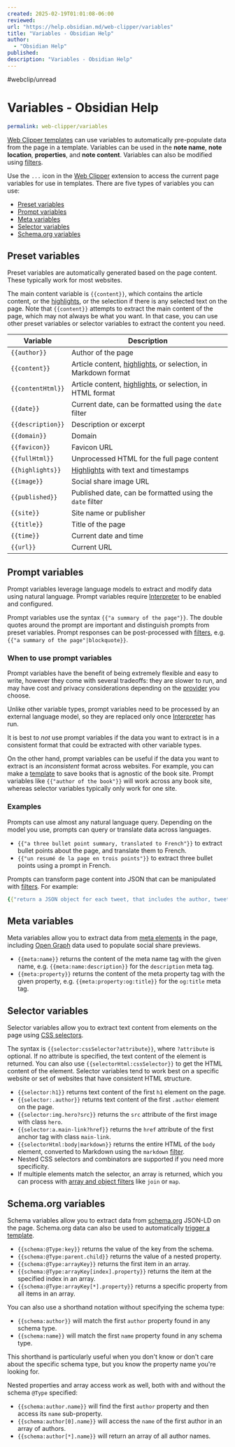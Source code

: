 ```yaml
---
created: 2025-02-19T01:01:08-06:00
reviewed:
url: "https://help.obsidian.md/web-clipper/variables"
title: "Variables - Obsidian Help"
author:
  - "Obsidian Help"
published:
description: "Variables - Obsidian Help"
---
```


#webclip/unread

# Variables - Obsidian Help

```yaml
permalink: web-clipper/variables
```

[Web Clipper templates](https://help.obsidian.md/web-clipper/templates) can use variables to automatically pre-populate data from the page in a template. Variables can be used in the **note name**, **note location**, **properties**, and **note content**. Variables can also be modified using [filters](https://help.obsidian.md/web-clipper/filters).

Use the `...` icon in the [Web Clipper](https://help.obsidian.md/web-clipper) extension to access the current page variables for use in templates. There are five types of variables you can use:

- [Preset variables](https://help.obsidian.md/web-clipper/variables#Preset%20variables)
- [Prompt variables](https://help.obsidian.md/web-clipper/variables#Prompt%20variables)
- [Meta variables](https://help.obsidian.md/web-clipper/variables#Meta%20variables)
- [Selector variables](https://help.obsidian.md/web-clipper/variables#Selector%20variables)
- [Schema.org variables](https://help.obsidian.md/web-clipper/variables#Schema.org%20variables)

## Preset variables

Preset variables are automatically generated based on the page content. These typically work for most websites.

The main content variable is `{{content}}`, which contains the article content, or the [highlights](https://help.obsidian.md/web-clipper/highlight), or the selection if there is any selected text on the page. Note that `{{content}}` attempts to extract the main content of the page, which may not always be what you want. In that case, you can use other preset variables or selector variables to extract the content you need.

| Variable | Description |
| --- | --- |
| `{{author}}` | Author of the page |
| `{{content}}` | Article content, [highlights](https://help.obsidian.md/web-clipper/highlight), or selection, in Markdown format |
| `{{contentHtml}}` | Article content, [highlights](https://help.obsidian.md/web-clipper/highlight), or selection, in HTML format |
| `{{date}}` | Current date, can be formatted using the `date` filter |
| `{{description}}` | Description or excerpt |
| `{{domain}}` | Domain |
| `{{favicon}}` | Favicon URL |
| `{{fullHtml}}` | Unprocessed HTML for the full page content |
| `{{highlights}}` | [Highlights](https://help.obsidian.md/web-clipper/highlight) with text and timestamps |
| `{{image}}` | Social share image URL |
| `{{published}}` | Published date, can be formatted using the `date` filter |
| `{{site}}` | Site name or publisher |
| `{{title}}` | Title of the page |
| `{{time}}` | Current date and time |
| `{{url}}` | Current URL |

## Prompt variables

Prompt variables leverage language models to extract and modify data using natural language. Prompt variables require [Interpreter](https://help.obsidian.md/web-clipper/interpreter) to be enabled and configured.

Prompt variables use the syntax `{{"a summary of the page"}}`. The double quotes around the prompt are important and distinguish prompts from preset variables. Prompt responses can be post-processed with [filters](https://help.obsidian.md/web-clipper/filters), e.g. `{{"a summary of the page"|blockquote}}`.

### When to use prompt variables

Prompt variables have the benefit of being extremely flexible and easy to write, however they come with several tradeoffs: they are slower to run, and may have cost and privacy considerations depending on the [provider](https://help.obsidian.md/web-clipper/interpreter#Models) you choose.

Unlike other variable types, prompt variables need to be processed by an external language model, so they are replaced only once [Interpreter](https://help.obsidian.md/web-clipper/interpreter) has run.

It is best to *not* use prompt variables if the data you want to extract is in a consistent format that could be extracted with other variable types.

On the other hand, prompt variables can be useful if the data you want to extract is an *inconsistent* format across websites. For example, you can make a [template](https://help.obsidian.md/web-clipper/templates) to save books that is agnostic of the book site. Prompt variables like `{{"author of the book"}}` will work across any book site, whereas selector variables typically only work for one site.

### Examples

Prompts can use almost any natural language query. Depending on the model you use, prompts can query or translate data across languages.

- `{{"a three bullet point summary, translated to French"}}` to extract bullet points about the page, and translate them to French.
- `{{"un resumé de la page en trois points"}}` to extract three bullet points using a prompt in French.

Prompts can transform page content into JSON that can be manipulated with [filters](https://help.obsidian.md/web-clipper/filters). For example:

```yaml
{{"return a JSON object for each tweet, that includes the author, tweet_text, date in YYYY-MM-DD format, and images array (if there are any)"|map:tweet => ({text: tweet.tweet_text, author: tweet.author, date: tweet.date})|template:"${text}\n— [[@${author}]], [[${date}]]\n"}}
```

## Meta variables

Meta variables allow you to extract data from [meta elements](https://developer.mozilla.org/en-US/docs/Web/HTML/Element/meta) in the page, including [Open Graph](https://ogp.me/) data used to populate social share previews.

- `{{meta:name}}` returns the content of the meta name tag with the given name, e.g. `{{meta:name:description}}` for the `description` meta tag.
- `{{meta:property}}` returns the content of the meta property tag with the given property, e.g. `{{meta:property:og:title}}` for the `og:title` meta tag.

## Selector variables

Selector variables allow you to extract text content from elements on the page using [CSS selectors](https://developer.mozilla.org/en-US/docs/Web/CSS/CSS_selectors/Selectors_and_combinators).

The syntax is `{{selector:cssSelector?attribute}}`, where `?attribute` is optional. If no attribute is specified, the text content of the element is returned. You can also use `{{selectorHtml:cssSelector}}` to get the HTML content of the element. Selector variables tend to work best on a specific website or set of websites that have consistent HTML structure.

- `{{selector:h1}}` returns text content of the first `h1` element on the page.
- `{{selector:.author}}` returns text content of the first `.author` element on the page.
- `{{selector:img.hero?src}}` returns the `src` attribute of the first image with class `hero`.
- `{{selector:a.main-link?href}}` returns the `href` attribute of the first anchor tag with class `main-link`.
- `{{selectorHtml:body|markdown}}` returns the entire HTML of the `body` element, converted to Markdown using the `markdown` [filter](https://help.obsidian.md/web-clipper/filters#HTML%20processing).
- Nested CSS selectors and combinators are supported if you need more specificity.
- If multiple elements match the selector, an array is returned, which you can process with [array and object filters](https://help.obsidian.md/web-clipper/filters#Arrays%20and%20objects) like `join` or `map`.

## Schema.org variables

Schema variables allow you to extract data from [schema.org](https://schema.org/) JSON-LD on the page. Schema.org data can also be used to automatically [trigger a template](https://help.obsidian.md/web-clipper/templates#Schema.org%20matching).

- `{{schema:@Type:key}}` returns the value of the key from the schema.
- `{{schema:@Type:parent.child}}` returns the value of a nested property.
- `{{schema:@Type:arrayKey}}` returns the first item in an array.
- `{{schema:@Type:arrayKey[index].property}}` returns the item at the specified index in an array.
- `{{schema:@Type:arrayKey[*].property}}` returns a specific property from all items in an array.

You can also use a shorthand notation without specifying the schema type:

- `{{schema:author}}` will match the first `author` property found in any schema type.
- `{{schema:name}}` will match the first `name` property found in any schema type.

This shorthand is particularly useful when you don't know or don't care about the specific schema type, but you know the property name you're looking for.

Nested properties and array access work as well, both with and without the schema `@Type` specified:

- `{{schema:author.name}}` will find the first `author` property and then access its `name` sub-property.
- `{{schema:author[0].name}}` will access the `name` of the first author in an array of authors.
- `{{schema:author[*].name}}` will return an array of all author names.